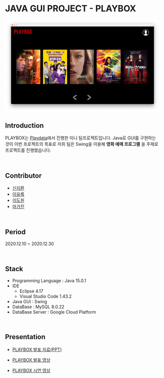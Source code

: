 # JAVA GUI PROJECT - PLAYBOX

[![PALYBOX](image/playbox.png)](https://youtu.be/Sh_Pzu-7seQ)

## Introduction

PLAYBOX는 [Playdata](https://playdata.io/)에서 진행한 미니 팀프로젝트입니다. Java로 GUI를 구현하는 것이 이번 프로젝트의 목표로 저희 팀은 Swing을 이용해 **영화 예매 프로그램** 을 주제로 프로젝트를 진행했습니다.

</br>

## Contributor

- [신지환](https://github.com/jihwan9675)
- [이유록](https://github.com/padawanR0k)
- [이도원](https://github.com/2dowon)
- [마가진](https://github.com/marie20201005)

</br>

## Period

2020.12.10 ~ 2020.12.30

</br>

## Stack

- Programming Language : Java 15.0.1
- IDE
  - Eclipse 4.17
  - Visual Studio Code 1.43.2
- Java GUI : Swing
- DataBase : MySQL 8.0.22
- DataBase Server : Google Cloud Platform

</br>

## Presentation

- [PLAYBOX 발표 자료(PPT)](https://docs.google.com/presentation/d/e/2PACX-1vQBlx91N3M7luuwuRGgi1fV-fRahccpI-apbQX6a0Bh8wdSB4SzYUMgifETdxgVAhncSd7YFOPfJ_WZ/pub?start=false&loop=false&delayms=3000)

- [PLAYBOX 발표 영상](https://www.youtube.com/watch?v=_rA1pb8pquU&feature=youtu.be)

- [PLAYBOX 시연 영상](https://youtu.be/tSW5qKO5hBY)
